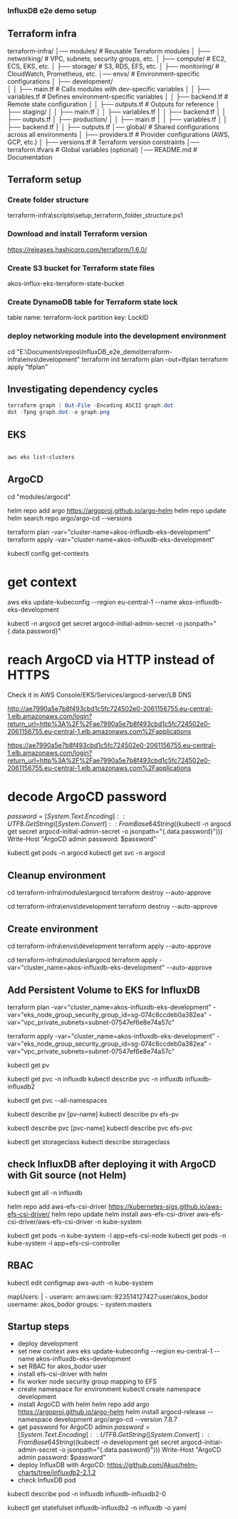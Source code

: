 ### InfluxDB e2e demo setup

## Terraform infra
terraform-infra/
│── modules/                 # Reusable Terraform modules
│   ├── networking/          # VPC, subnets, security groups, etc.
│   ├── compute/             # EC2, ECS, EKS, etc.
│   ├── storage/             # S3, RDS, EFS, etc.
│   ├── monitoring/          # CloudWatch, Prometheus, etc.
│── envs/                    # Environment-specific configurations
│   ├── development/         
│   │   ├── main.tf          # Calls modules with dev-specific variables
│   │   ├── variables.tf     # Defines environment-specific variables
│   │   ├── backend.tf       # Remote state configuration
│   │   ├── outputs.tf       # Outputs for reference
│   ├── staging/
│   │   ├── main.tf
│   │   ├── variables.tf
│   │   ├── backend.tf
│   │   ├── outputs.tf
│   ├── production/
│   │   ├── main.tf
│   │   ├── variables.tf
│   │   ├── backend.tf
│   │   ├── outputs.tf
│── global/                  # Shared configurations across all environments
│   ├── providers.tf         # Provider configurations (AWS, GCP, etc.)
│   ├── versions.tf          # Terraform version constraints
│── terraform.tfvars         # Global variables (optional)
│── README.md                # Documentation


## Terraform setup

### Create folder structure
terraform-infra\scripts\setup_terraform_folder_structure.ps1

### Download and install Terraform version
https://releases.hashicorp.com/terraform/1.6.0/

### Create S3 bucket for Terraform state files
akos-influx-eks-terraform-state-bucket

### Create DynamoDB table for Terraform state lock
table name: terraform-lock
partition key: LockID

### deploy networking module into the development environment
cd "E:\Documents\repos\InfluxDB_e2e_demo\terraform-infra\envs\development"
terraform init
terraform plan -out=tfplan
terraform apply "tfplan"

## Investigating dependency cycles

```powershell
terraform graph | Out-File -Encoding ASCII graph.dot
dot -Tpng graph.dot -o graph.png
```

## EKS
``` bash

aws eks list-clusters
```

## ArgoCD
cd "modules/argocd"

helm repo add argo https://argoproj.github.io/argo-helm
helm repo update
helm search repo argo/argo-cd --versions

terraform plan -var="cluster-name=akos-influxdb-eks-development"
terraform apply -var="cluster-name=akos-influxdb-eks-development"

kubectl config get-contexts


# get context
aws eks update-kubeconfig --region eu-central-1 --name akos-influxdb-eks-development

kubectl -n argocd get secret argocd-initial-admin-secret -o jsonpath=\"{.data.password}\"

# reach ArgoCD via HTTP instead of HTTPS
Check it in AWS Console/EKS/Services/argocd-server/LB DNS

http://ae7990a5e7b8f493cbd1c5fc724502e0-2061156755.eu-central-1.elb.amazonaws.com/login?return_url=http%3A%2F%2Fae7990a5e7b8f493cbd1c5fc724502e0-2061156755.eu-central-1.elb.amazonaws.com%2Fapplications

https://ae7990a5e7b8f493cbd1c5fc724502e0-2061156755.eu-central-1.elb.amazonaws.com/login?return_url=http%3A%2F%2Fae7990a5e7b8f493cbd1c5fc724502e0-2061156755.eu-central-1.elb.amazonaws.com%2Fapplications

# decode ArgoCD password
$password = [System.Text.Encoding]::UTF8.GetString([System.Convert]::FromBase64String($(kubectl -n argocd get secret argocd-initial-admin-secret -o jsonpath="{.data.password}")))
Write-Host "ArgoCD admin password: $password"

kubectl get pods -n argocd
kubectl get svc -n argocd


## Cleanup environment
cd terraform-infra\modules\argocd
terraform destroy --auto-approve

cd terraform-infra\envs\development
terraform destroy --auto-approve

## Create environment
cd terraform-infra\envs\development
terraform apply --auto-approve

cd terraform-infra\modules\argocd
terraform apply -var="cluster_name=akos-influxdb-eks-development" --auto-approve

## Add Persistent Volume to EKS for InfluxDB

terraform plan -var="cluster_name=akos-influxdb-eks-development" -var="eks_node_group_security_group_id=sg-074c8ccdeb0a382ea" -var="vpc_private_subnets=subnet-07547ef6e8e74a57c"

terraform apply -var="cluster_name=akos-influxdb-eks-development" -var="eks_node_group_security_group_id=sg-074c8ccdeb0a382ea"  -var="vpc_private_subnets=subnet-07547ef6e8e74a57c"

kubectl get pv

kubectl get pvc -n influxdb
kubectl describe pvc -n influxdb influxdb-influxdb2

kubectl get pvc --all-namespaces

kubectl describe pv [pv-name]
kubectl describe pv efs-pv

kubectl describe pvc [pvc-name]
kubectl describe pvc efs-pvc

kubectl get storageclass
kubectl describe storageclass <storage-class-name>

## check InfluxDB after deploying it with ArgoCD with Git source (not Helm)
kubectl get all -n influxdb

helm repo add aws-efs-csi-driver https://kubernetes-sigs.github.io/aws-efs-csi-driver/
helm repo update
helm install aws-efs-csi-driver aws-efs-csi-driver/aws-efs-csi-driver -n kube-system

kubectl get pods -n kube-system -l app=efs-csi-node
kubectl get pods -n kube-system -l app=efs-csi-controller

## RBAC

kubectl edit configmap aws-auth -n kube-system

  mapUsers: |
    - userarn: arn:aws:iam::823514127427:user/akos_bodor
      username: akos_bodor
      groups:
        - system:masters

## Startup steps
- deploy development
- set new context
aws eks update-kubeconfig --region eu-central-1 --name akos-influxdb-eks-development
- set RBAC for akos_bodor user
- install efs-csi-driver with helm
- fix worker node security group mapping to EFS
- create namespace for environment
kubectl create namespace development
- install ArgoCD with helm
helm repo add argo https://argoproj.github.io/argo-helm
helm install argocd-release --namespace development  argo/argo-cd --version 7.8.7
- get password for ArgoCD admin
$password = [System.Text.Encoding]::UTF8.GetString([System.Convert]::FromBase64String($(kubectl -n development get secret argocd-initial-admin-secret -o jsonpath="{.data.password}")))
Write-Host "ArgoCD admin password: $password"
- deploy InfluxDB with ArgoCD:
https://github.com/Akus/helm-charts/tree/influxdb2-2.1.2
- check InfluxDB pod

kubectl describe pod -n influxdb influxdb-influxdb2-0

kubectl get statefulset influxdb-influxdb2 -n influxdb -o yaml